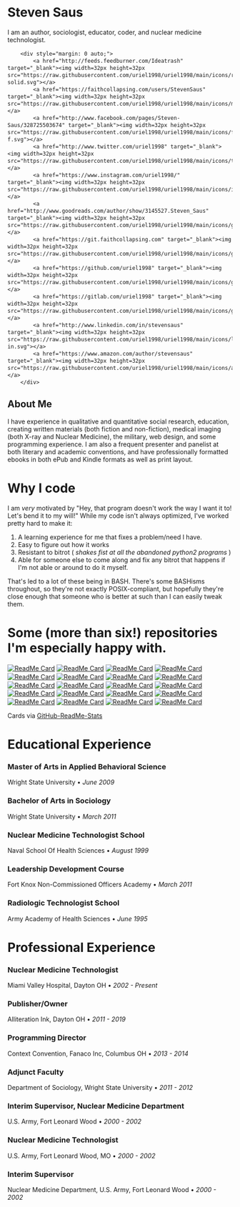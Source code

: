 # Steven Saus

I am an author, sociologist, educator, coder, and nuclear medicine technologist. 

        <div style="margin: 0 auto;">
            <a href="http://feeds.feedburner.com/Ideatrash" target="_blank"><img width=32px height=32px src="https://raw.githubusercontent.com/uriel1998/uriel1998/main/icons/rss-solid.svg"></a>
            <a href="https://faithcollapsing.com/users/StevenSaus" target="_blank"><img width=32px height=32px src="https://raw.githubusercontent.com/uriel1998/uriel1998/main/icons/mastodon.svg"></a>
            <a href="http://www.facebook.com/pages/Steven-Saus/328725503674" target="_blank"><img width=32px height=32px src="https://raw.githubusercontent.com/uriel1998/uriel1998/main/icons/facebook-f.svg"></a>
            <a href="http://www.twitter.com/uriel1998" target="_blank"><img width=32px height=32px src="https://raw.githubusercontent.com/uriel1998/uriel1998/main/icons/twitter.svg"></a>
            <a href="https://www.instagram.com/uriel1998/" target="_blank"><img width=32px height=32px src="https://raw.githubusercontent.com/uriel1998/uriel1998/main/icons/instagram.svg"></a>
            <a href="http://www.goodreads.com/author/show/3145527.Steven_Saus" target="_blank"><img width=32px height=32px src="https://raw.githubusercontent.com/uriel1998/uriel1998/main/icons/goodreads.svg"></a>
            <a href="https://git.faithcollapsing.com" target="_blank"><img width=32px height=32px src="https://raw.githubusercontent.com/uriel1998/uriel1998/main/icons/git.svg"></a>
            <a href="https://github.com/uriel1998" target="_blank"><img width=32px height=32px src="https://raw.githubusercontent.com/uriel1998/uriel1998/main/icons/github.svg"></a>
            <a href="https://gitlab.com/uriel1998" target="_blank"><img width=32px height=32px src="https://raw.githubusercontent.com/uriel1998/uriel1998/main/icons/gitlab.svg"></a>
            <a href="http://www.linkedin.com/in/stevensaus" target="_blank"><img width=32px height=32px src="https://raw.githubusercontent.com/uriel1998/uriel1998/main/icons/linkedin-in.svg"></a>
            <a href="https://www.amazon.com/author/stevensaus" target="_blank"><img width=32px height=32px src="https://raw.githubusercontent.com/uriel1998/uriel1998/main/icons/amazon.svg"></a>
        </div>



## About Me

I have experience in qualitative and quantitative social research,
education, creating written materials (both fiction and non-fiction),
medical imaging (both X-ray and Nuclear Medicine), the military, web
design, and some programming experience. I am also a frequent presenter
and panelist at both literary and academic conventions, and have
professionally formatted ebooks in both ePub and Kindle formats as well
as print layout.

# Why I code

I am *very* motivated by "Hey, that program doesn't work the way I want it to! 
Let's bend it to my will!"  While my code isn't always optimized, I've worked 
pretty hard to make it:

1. A learning experience for me that fixes a problem/need I have.
2. Easy to figure out how it works
3. Resistant to bitrot ( *shakes fist at all the abandoned python2 programs* )
4. Able for someone else to come along and fix any bitrot that happens if I'm 
not able or around to do it myself.

That's led to a lot of these being in BASH.  There's some BASHisms throughout, 
so they're not exactly POSIX-compliant, but hopefully they're close enough that 
someone who is better at such than I can easily tweak them.

# Some (more than six!) repositories I'm especially happy with.

<a target="_blank" href="https://github.com/uriel1998/tdab"><img align="center" alt="ReadMe Card" src="https://github-readme-stats.vercel.app/api/pin/?username=uriel1998&repo=tdab" /></a>
<a target="_blank" href="https://github.com/uriel1998/agaetr"><img align="center" alt="ReadMe Card" src="https://github-readme-stats.vercel.app/api/pin/?username=uriel1998&repo=agaetr" /></a>
<a target="_blank" href="https://github.com/uriel1998/automatic_wondershaper_wombat"><img align="center" alt="ReadMe Card" src="https://github-readme-stats.vercel.app/api/pin/?username=uriel1998&repo=automatic_wondershaper_wombat" /></a>
<a target="_blank" href="https://github.com/uriel1998/ddwrt-who-is-connected"><img align="center" alt="ReadMe Card" src="https://github-readme-stats.vercel.app/api/pin/?username=uriel1998&repo=ddwrt-who-is-connected" /></a>
<a target="_blank" href="https://github.com/uriel1998/khalo"><img align="center" alt="ReadMe Card" src="https://github-readme-stats.vercel.app/api/pin/?username=uriel1998&repo=khalo" /></a>
<a target="_blank" href="https://github.com/uriel1998/mpdq"><img align="center" alt="ReadMe Card" src="https://github-readme-stats.vercel.app/api/pin/?username=uriel1998&repo=mpdq" /></a>
<a target="_blank" href="https://github.com/uriel1998/muna"><img align="center" alt="ReadMe Card" src="https://github-readme-stats.vercel.app/api/pin/?username=uriel1998&repo=muna" /></a>
<a target="_blank" href="https://github.com/uriel1998/newsbeuter-dangerzone"><img align="center" alt="ReadMe Card" src="https://github-readme-stats.vercel.app/api/pin/?username=uriel1998&repo=newsbeuter-dangerzone" /></a>
<a target="_blank" href="https://github.com/uriel1998/orindi"><img align="center" alt="ReadMe Card" src="https://github-readme-stats.vercel.app/api/pin/?username=uriel1998&repo=orindi" /></a>
<a target="_blank" href="https://github.com/uriel1998/ppl_virdirsyncer_addysearch"><img align="center" alt="ReadMe Card" src="https://github-readme-stats.vercel.app/api/pin/?username=uriel1998&repo=ppl_virdirsyncer_addysearch" /></a>
<a target="_blank" href="https://github.com/uriel1998/quite-intriguing"><img align="center" alt="ReadMe Card" src="https://github-readme-stats.vercel.app/api/pin/?username=uriel1998&repo=quite-intriguing" /></a>
<a target="_blank" href="https://github.com/uriel1998/quotable"><img align="center" alt="ReadMe Card" src="https://github-readme-stats.vercel.app/api/pin/?username=uriel1998&repo=quotable" /></a>
<a target="_blank" href="https://github.com/uriel1998/showdocs-wombat"><img align="center" alt="ReadMe Card" src="https://github-readme-stats.vercel.app/api/pin/?username=uriel1998&repo=showdocs-wombat" /></a>
<a target="_blank" href="https://github.com/uriel1998/skipa"><img align="center" alt="ReadMe Card" src="https://github-readme-stats.vercel.app/api/pin/?username=uriel1998&repo=skipa" /></a>
<a target="_blank" href="https://github.com/uriel1998/surfraw_ob"><img align="center" alt="ReadMe Card" src="https://github-readme-stats.vercel.app/api/pin/?username=uriel1998&repo=surfraw_ob" /></a>
<a target="_blank" href="https://github.com/uriel1998/thuit"><img align="center" alt="ReadMe Card" src="https://github-readme-stats.vercel.app/api/pin/?username=uriel1998&repo=thuit" /></a>
<a target="_blank" href="https://github.com/uriel1998/ufw-iptables-archer"><img align="center" alt="ReadMe Card" src="https://github-readme-stats.vercel.app/api/pin/?username=uriel1998&repo=ufw-iptables-archer" /></a>
<a target="_blank" href="https://github.com/uriel1998/vindauga"><img align="center" alt="ReadMe Card" src="https://github-readme-stats.vercel.app/api/pin/?username=uriel1998&repo=vindauga" /></a>
<a target="_blank" href="https://github.com/uriel1998/weather.sh"><img align="center" alt="ReadMe Card" src="https://github-readme-stats.vercel.app/api/pin/?username=uriel1998&repo=weather.sh" /></a>
<a target="_blank" href="https://github.com/uriel1998/yolo-mpd"><img align="center" alt="ReadMe Card" src="https://github-readme-stats.vercel.app/api/pin/?username=uriel1998&repo=yolo-mpd" /></a>

Cards via [GitHub-ReadMe-Stats](https://github.com/anuraghazra/github-readme-stats)  

# Educational Experience

### Master of Arts in Applied Behavioral Science

Wright State University <span>•</span> *June 2009*

### Bachelor of Arts in Sociology

Wright State University <span>•</span> *March 2011*

### Nuclear Medicine Technologist School

Naval School Of Health Sciences <span>•</span> *August 1999*

### Leadership Development Course

Fort Knox Non-Commissioned Officers Academy <span>•</span> *March 2011*

### Radiologic Technologist School

Army Academy of Health Sciences <span>•</span> *June 1995*

# Professional Experience

### Nuclear Medicine Technologist

Miami Valley Hospital, Dayton OH <span>•</span> *2002 - Present*

### Publisher/Owner

Alliteration Ink, Dayton OH <span>•</span> *2011 - 2019*


### Programming Director

Context Convention, Fanaco Inc, Columbus OH <span>•</span> *2013 - 2014*

### Adjunct Faculty

Department of Sociology, Wright State University <span>•</span> *2011 -
2012*

### Interim Supervisor, Nuclear Medicine Department

U.S. Army, Fort Leonard Wood <span>•</span> *2000 - 2002*

### Nuclear Medicine Technologist

U.S. Army, Fort Leonard Wood, MO <span>•</span> *2000 - 2002*

### Interim Supervisor

Nuclear Medicine Department, U.S. Army, Fort Leonard Wood <span>•</span>
*2000 - 2002*


